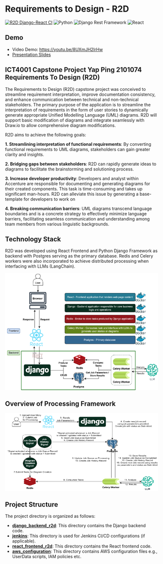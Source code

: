 # Requirements to Design - R2D 
[![R2D Django-React CI](https://github.com/Yapping72/R2D/actions/workflows/r2d-django-react-ci.yml/badge.svg?branch=main)](https://github.com/Yapping72/R2D/actions/workflows/r2d-django-react-ci.yml)
![Python](https://img.shields.io/badge/Python-3.11%2B-blue)
![Django Rest Framework](https://img.shields.io/badge/Django%20Rest%20Framework-3.14%2B-green)
![React](https://img.shields.io/badge/React-18.2.0%2B-blue)

## Demo
* Video Demo: https://youtu.be/8UXmJH2IrHw
* [Presentation Slides](documentation/presentation_slides.pdf)

## **ICT4001 Capstone Project Yap Ping 2101074 Requirements To Design (R2D)** 

The Requirements to Design (R2D) capstone project was conceived to streamline requirement interpretation, improve documentation consistency, and enhance communication between technical and non-technical stakeholders. The primary purpose of the application is to streamline the interpretation of requirements in the form of user stories to dynamically generate appropriate Unified Modelling Language (UML) diagrams. R2D will support basic modification of diagrams and integrate seamlessly with Draw.io to allow comprehensive diagram modifications.

R2D aims to achieve the following goals:

**1. Streamlining interpretation of functional requirements**: By converting functional requirements to UML diagrams, stakeholders can gain greater clarity and insights.

**2. Bridging gaps between stakeholders**: R2D can rapidly generate ideas to diagrams to facilitate the brainstorming and solutioning process.

**3. Increase developer productivity**: Developers and analyst within Accenture are responsible for documenting and generating diagrams for their created components. This task is time-consuming and takes up significant man-hours. R2D can alleviate this issue by generating a base-template for developers to work on

**4. Breaking communication barriers**: UML diagrams transcend language boundaries and is a concrete strategy to effectively minimize language barriers, facilitating seamless communication and understanding among team members from various linguistic backgrounds.

## Technology Stack
R2D was developed using React Frontend and Python Django Framework as backend with Postgres serving as the primary database. Redis and Celery workers were also incorporated to achieve distributed processing when interfacing with LLMs (LangChain).

![Stack](https://raw.githubusercontent.com/Yapping72/R2D/main/documentation/stack.png)

## Overview of Processing Framework

![Stack](https://raw.githubusercontent.com/Yapping72/R2D/main/documentation/overview.png)

## Project Structure
The project directory is organized as follows:
* [**django_backend_r2d**](django_backend_r2d): This directory contains the Django backend code.
* [**jenkins**](jenkins): This directory is used for Jenkins CI/CD configurations (if applicable).
* [**react_frontend_r2d**](react_frontend_r2d): This directory contains the React frontend code.
* [**aws_configuration**](aws_configuration): This directory contains AWS configuration files e.g., UserData scripts, IAM policies etc.
